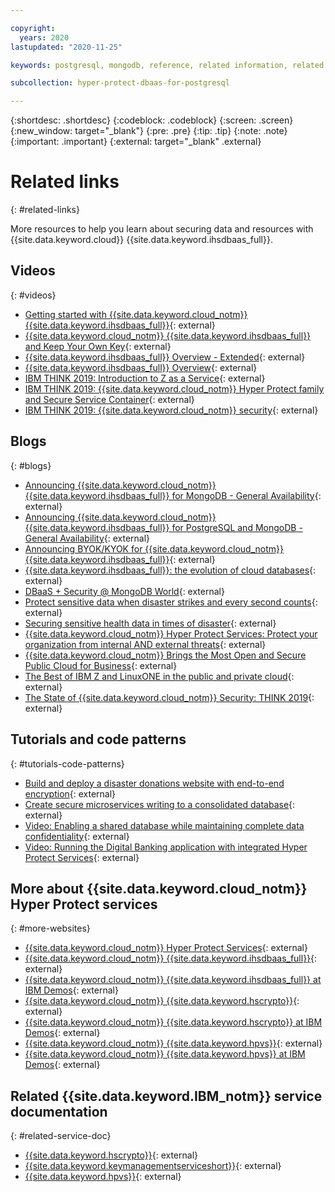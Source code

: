 ```yaml
---

copyright:
  years: 2020
lastupdated: "2020-11-25"

keywords: postgresql, mongodb, reference, related information, related topics, related links, blogs, videos

subcollection: hyper-protect-dbaas-for-postgresql

---
```


{:shortdesc: .shortdesc}
{:codeblock: .codeblock}
{:screen: .screen}
{:new_window: target="_blank"}
{:pre: .pre}
{:tip: .tip}
{:note: .note}
{:important: .important}
{:external: target="_blank" .external}

# Related links
{: #related-links}

More resources to help you learn about securing data and resources with {{site.data.keyword.cloud}} {{site.data.keyword.ihsdbaas_full}}.

## Videos
{: #videos}

- [Getting started with {{site.data.keyword.cloud_notm}} {{site.data.keyword.ihsdbaas_full}}](https://mediacenter.ibm.com/media/0_2wa8vkxt){: external}
- [{{site.data.keyword.cloud_notm}} {{site.data.keyword.ihsdbaas_full}} and Keep Your Own Key](https://youtu.be/DwD_PFXjROM){: external}
- [{{site.data.keyword.ihsdbaas_full}} Overview - Extended](https://mediacenter.ibm.com/media/1_qshrbi5f){: external}
- [{{site.data.keyword.ihsdbaas_full}} Overview](https://mediacenter.ibm.com/media/1_na8bdczg){: external}
- [IBM THINK 2019: Introduction to Z as a Service](https://www.ibm.com/events/think/watch/replay/120157283/){: external}
- [IBM THINK 2019: {{site.data.keyword.cloud_notm}} Hyper Protect family and Secure Service Container](https://www.ibm.com/events/think/watch/replay/120171746/){: external}
- [IBM THINK 2019: {{site.data.keyword.cloud_notm}} security](https://www.ibm.com/events/think/watch/replay/120118486/){: external}

## Blogs
{: #blogs}

- [Announcing {{site.data.keyword.cloud_notm}} {{site.data.keyword.ihsdbaas_full}} for MongoDB - General Availability](https://www.ibm.com/blogs/systems/announcing-ibm-cloud-hyper-protect-dbaas-for-mongodb/){: external}
- [Announcing {{site.data.keyword.cloud_notm}} {{site.data.keyword.ihsdbaas_full}} for PostgreSQL and MongoDB - General Availability](https://www.ibm.com/cloud/blog/announcements/announcing-ibm-cloud-hyper-protect-dbaas-postgresql-and-mongodb){: external}
- [Announcing BYOK/KYOK for {{site.data.keyword.cloud_notm}} {{site.data.keyword.ihsdbaas_full}}](https://www.ibm.com/cloud/blog/announcements/ibm-cloud-hyper-protect-dbaas){: external}
- [{{site.data.keyword.ihsdbaas_full}}: the evolution of cloud databases](https://www.ibm.com/blogs/systems/hyper-protect-dbaas-evolution-cloud-databases/){: external}
- [DBaaS + Security @ MongoDB World](https://www.ibm.com/blogs/systems/dbaas-security-mongodb-world/){: external}
- [Protect sensitive data when disaster strikes and every second counts](https://developer.ibm.com/blogs/keep-your-data-secure-when-disaster-strikes/){: external}
- [Securing sensitive health data in times of disaster](https://developer.ibm.com/blogs/tech-times-disaster/){: external}
- [{{site.data.keyword.cloud_notm}} Hyper Protect Services: Protect your organization from internal AND external threats](https://developer.ibm.com/technologies/security/blogs/hyper-protect-services-protect-your-org-from-internal-and-external-threats){: external}
- [{{site.data.keyword.cloud_notm}} Brings the Most Open and Secure Public Cloud for Business](https://www.ibm.com/cloud/blog/announcing-new-public-cloud-capabilities){: external}
- [The Best of IBM Z and LinuxONE in the public and private cloud](https://www.ibm.com/blogs/systems/the-best-of-ibm-z-and-linuxone-in-the-public-and-private-cloud/){: external}
- [The State of {{site.data.keyword.cloud_notm}} Security: THINK 2019](https://www.ibm.com/cloud/blog/cloud-security-right){: external}

## Tutorials and code patterns
{: #tutorials-code-patterns}

- [Build and deploy a disaster donations website with end-to-end encryption](https://developer.ibm.com/patterns/systems-create-a-secure-disaster-donations-website/){: external}
- [Create secure microservices writing to a consolidated database](https://developer.ibm.com/patterns/create-a-secured-microservices-and-deploy-it-to-a-consolidated-database/){: external}
- [Video: Enabling a shared database while maintaining complete data confidentiality](https://www.youtube.com/watch?v=6LH3OhwI83o){: external}
- [Video: Running the Digital Banking application with integrated Hyper Protect Services](https://youtu.be/Ci7UFUG7So4){: external}

## More about {{site.data.keyword.cloud_notm}} Hyper Protect services
{: #more-websites}

- [{{site.data.keyword.cloud_notm}} Hyper Protect Services](https://www.ibm.com/cloud/hyper-protect-services){: external}
- [{{site.data.keyword.cloud_notm}} {{site.data.keyword.ihsdbaas_full}}](https://www.ibm.com/cloud/hyper-protect-dbaas){: external}
- [{{site.data.keyword.cloud_notm}} {{site.data.keyword.ihsdbaas_full}} at IBM Demos](https://www.ibm.com/demos/collection/IBM-Cloud-Hyper-Protect-DBaaS/){: external}
- [{{site.data.keyword.cloud_notm}} {{site.data.keyword.hscrypto}}](https://www.ibm.com/cloud/hyper-protect-crypto){: external}
- [{{site.data.keyword.cloud_notm}} {{site.data.keyword.hscrypto}} at IBM Demos](https://www.ibm.com/demos/collection/IBM-Cloud-Hyper-Protect-Crypto-Services/?lc=null){: external}
- [{{site.data.keyword.cloud_notm}} {{site.data.keyword.hpvs}}](https://www.ibm.com/cloud/hyper-protect-virtual-servers){: external}
- [{{site.data.keyword.cloud_notm}} {{site.data.keyword.hpvs}} at IBM Demos](https://www.ibm.com/demos/collection/IBM-Cloud-Hyper-Protect-Virtual-Server/){: external}

## Related {{site.data.keyword.IBM_notm}} service documentation
{: #related-service-doc}

- [{{site.data.keyword.hscrypto}}](/docs/hs-crypto){: external}
- [{{site.data.keyword.keymanagementserviceshort}}](/docs/key-protect){: external}
- [{{site.data.keyword.hpvs}}](/docs/hp-virtual-servers){: external}
